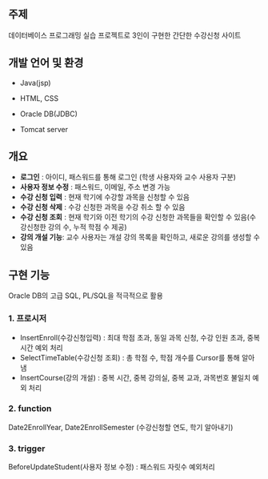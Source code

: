 ## 주제

데이터베이스 프로그래밍 실습 프로젝트로 3인이 구현한 간단한 수강신청 사이트

## 개발 언어 및 환경



- Java(jsp)
- HTML, CSS

- Oracle DB(JDBC)
- Tomcat server

## 개요



- **로그인** : 아이디, 패스워드를 통해 로그인 (학생 사용자와 교수 사용자 구분)
- **사용자 정보 수정** : 패스워드, 이메일, 주소 변경 가능
- **수강 신청 입력** : 현재 학기에 수강할 과목을 신청할 수 있음
- **수강 신청 삭제** : 수강 신청한 과목을 수강 취소 할 수 있음
- **수강 신청 조회** : 현재 학기와 이전 학기의 수강 신청한 과목들을 확인할 수 있음(수강신청한 강의 수, 누적 학점 수 제공)
- **강의 개설 기능**: 교수 사용자는 개설 강의 목록을 확인하고, 새로운 강의를 생성할 수 있음

## 구현 기능



Oracle DB의 고급 SQL, PL/SQL을 적극적으로 활용

### 1. 프로시저

- InsertEnroll(수강신청입력) : 최대 학점 초과, 동일 과목 신청, 수강 인원 초과, 중복 시간 예외 처리
- SelectTimeTable(수강신청 조회) : 총 학점 수, 학점 개수를 Cursor를 통해 알아냄
- InsertCourse(강의 개설) : 중복 시간, 중복 강의실, 중복 교과, 과목번호 불일치 예외 처리

### 2. function

Date2EnrollYear, Date2EnrollSemester (수강신청할 연도, 학기 알아내기)

### 3. trigger

BeforeUpdateStudent(사용자 정보 수정) : 패스워드 자릿수 예외처리
